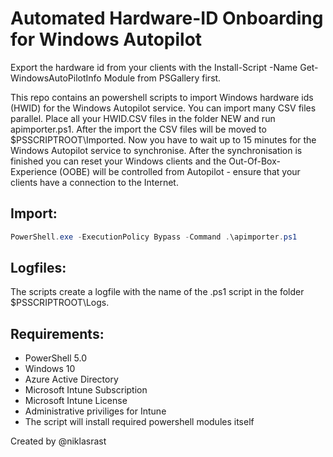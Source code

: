 # Automated Hardware-ID Onboarding for Windows Autopilot

Export the hardware id from your clients with the Install-Script -Name Get-WindowsAutoPilotInfo Module from PSGallery first.

This repo contains an powershell scripts to import Windows hardware ids (HWID) for the Windows Autopilot service. You can import many CSV files parallel.
Place all your HWID.CSV files in the folder NEW and run apimporter.ps1. After the import the CSV files will be moved to $PSSCRIPTROOT\Imported. Now you have to wait up to 15 minutes for the Windows Autopilot service to synchronise. After the synchronisation is finished you can reset your Windows clients and the Out-Of-Box-Experience (OOBE) will be controlled from Autopilot - ensure that your clients have a connection to the Internet.

## Import:
```powershell
PowerShell.exe -ExecutionPolicy Bypass -Command .\apimporter.ps1
```

## Logfiles:
The scripts create a logfile with the name of the .ps1 script in the folder $PSSCRIPTROOT\Logs.

## Requirements:
- PowerShell 5.0
- Windows 10
- Azure Active Directory
- Microsoft Intune Subscription
- Microsoft Intune License
- Administrative priviliges for Intune
- The script will install required powershell modules itself

Created by @niklasrast 
